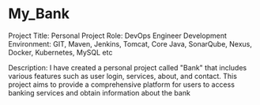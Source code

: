 # My_Bank
Project Title: Personal Project
Role: DevOps Engineer 
Development Environment: GIT, Maven, Jenkins, Tomcat, Core Java, SonarQube, Nexus, Docker, Kubernetes, MySQL etc

Description:
I have created a personal project called "Bank" that includes various features such as user login, services, about, and contact. This project aims to provide a comprehensive platform for users to access banking services and obtain information about the bank